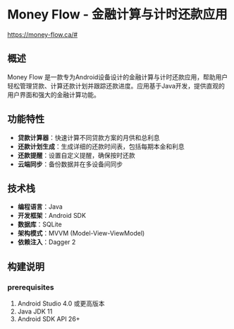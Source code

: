 # Money Flow - 金融计算与计时还款应用

https://money-flow.ca/#

## 概述

Money Flow 是一款专为Android设备设计的金融计算与计时还款应用，帮助用户轻松管理贷款、计算还款计划并跟踪还款进度。应用基于Java开发，提供直观的用户界面和强大的金融计算功能。

## 功能特性

- **贷款计算器**：快速计算不同贷款方案的月供和总利息
- **还款计划生成**：生成详细的还款时间表，包括每期本金和利息
- **还款提醒**：设置自定义提醒，确保按时还款
- **云端同步**：备份数据并在多设备间同步

## 技术栈

- **编程语言**：Java
- **开发框架**：Android SDK
- **数据库**：SQLite
- **架构模式**：MVVM (Model-View-ViewModel)
- **依赖注入**：Dagger 2

## 构建说明

###  prerequisites

1. Android Studio 4.0 或更高版本
2. Java JDK 11
3. Android SDK API 26+
